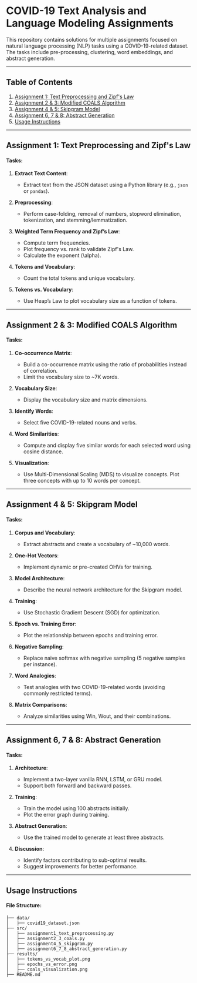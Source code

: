 # COVID-19 Text Analysis and Language Modeling Assignments

This repository contains solutions for multiple assignments focused on natural language processing (NLP) tasks using a COVID-19-related dataset. The tasks include pre-processing, clustering, word embeddings, and abstract generation.

---

## Table of Contents

1. [Assignment 1: Text Preprocessing and Zipf's Law](#assignment-1-text-preprocessing-and-zipfs-law)
2. [Assignment 2 & 3: Modified COALS Algorithm](#assignment-2--3-modified-coals-algorithm)
3. [Assignment 4 & 5: Skipgram Model](#assignment-4--5-skipgram-model)
4. [Assignment 6, 7 & 8: Abstract Generation](#assignment-6-7--8-abstract-generation)
5. [Usage Instructions](#usage-instructions)

---

## Assignment 1: Text Preprocessing and Zipf's Law

#### Tasks:

1. **Extract Text Content**:
   - Extract text from the JSON dataset using a Python library (e.g., `json` or `pandas`).

2. **Preprocessing**:
   - Perform case-folding, removal of numbers, stopword elimination, tokenization, and stemming/lemmatization.

3. **Weighted Term Frequency and Zipf’s Law**:
   - Compute term frequencies.
   - Plot frequency vs. rank to validate Zipf's Law.
   - Calculate the exponent \(\alpha\).

4. **Tokens and Vocabulary**:
   - Count the total tokens and unique vocabulary.

5. **Tokens vs. Vocabulary**:
   - Use Heap’s Law to plot vocabulary size as a function of tokens.

---

## Assignment 2 & 3: Modified COALS Algorithm

#### Tasks:

1. **Co-occurrence Matrix**:
   - Build a co-occurrence matrix using the ratio of probabilities instead of correlation.
   - Limit the vocabulary size to ~7K words.

2. **Vocabulary Size**:
   - Display the vocabulary size and matrix dimensions.

3. **Identify Words**:
   - Select five COVID-19-related nouns and verbs.

4. **Word Similarities**:
   - Compute and display five similar words for each selected word using cosine distance.

5. **Visualization**:
   - Use Multi-Dimensional Scaling (MDS) to visualize concepts. Plot three concepts with up to 10 words per concept.

---

## Assignment 4 & 5: Skipgram Model

#### Tasks:

1. **Corpus and Vocabulary**:
   - Extract abstracts and create a vocabulary of ~10,000 words.

2. **One-Hot Vectors**:
   - Implement dynamic or pre-created OHVs for training.

3. **Model Architecture**:
   - Describe the neural network architecture for the Skipgram model.

4. **Training**:
   - Use Stochastic Gradient Descent (SGD) for optimization.

5. **Epoch vs. Training Error**:
   - Plot the relationship between epochs and training error.

6. **Negative Sampling**:
   - Replace naive softmax with negative sampling (5 negative samples per instance).

7. **Word Analogies**:
   - Test analogies with two COVID-19-related words (avoiding commonly restricted terms).

8. **Matrix Comparisons**:
   - Analyze similarities using Win, Wout, and their combinations.

---

## Assignment 6, 7 & 8: Abstract Generation

#### Tasks:

1. **Architecture**:
   - Implement a two-layer vanilla RNN, LSTM, or GRU model.
   - Support both forward and backward passes.

2. **Training**:
   - Train the model using 100 abstracts initially.
   - Plot the error graph during training.

3. **Abstract Generation**:
   - Use the trained model to generate at least three abstracts.

4. **Discussion**:
   - Identify factors contributing to sub-optimal results.
   - Suggest improvements for better performance.

---

## Usage Instructions

#### File Structure:

```plaintext
├── data/
│   ├── covid19_dataset.json
├── src/
│   ├── assignment1_text_preprocessing.py
│   ├── assignment2_3_coals.py
│   ├── assignment4_5_skipgram.py
│   ├── assignment6_7_8_abstract_generation.py
├── results/
│   ├── tokens_vs_vocab_plot.png
│   ├── epochs_vs_error.png
│   ├── coals_visualization.png
├── README.md
